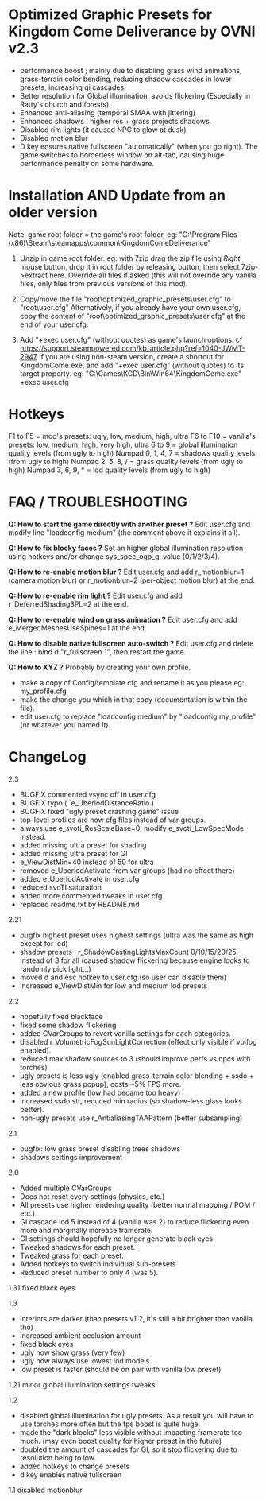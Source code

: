 
Optimized Graphic Presets for Kingdom Come Deliverance by OVNI v2.3
===================================================================

- performance boost ; mainly due to disabling grass wind animations, grass-terrain color bending, reducing shadow cascades in lower presets, increasing gi cascades.
- Better resolution for Global illumination, avoids flickering (Especially in Ratty's church and forests).
- Enhanced anti-aliasing (temporal SMAA with jittering)
- Enhanced shadows : higher res + grass projects shadows.
- Disabled rim lights (it caused NPC to glow at dusk)
- Disabled motion blur
- D key ensures native fullscreen "automatically" (when you go right). The game switches to borderless window on alt-tab, causing huge performance penalty on some hardware.


Installation **AND** Update from an older version
=================================================

Note: game root folder = the game's root folder, eg: "C:\Program Files (x86)\Steam\steamapps\common\KingdomComeDeliverance"

1. Unzip in game root folder. eg: with 7zip drag the zip file using *Right* mouse button, drop it in root folder by releasing button, then select 7zip->extract here. Override all files if asked (this will not override any vanilla files, only files from previous versions of this mod).

2. Copy/move the file "root\optimized_graphic_presets\user.cfg" to "root\user.cfg"
Alternatively, if you already have your own user.cfg, copy the content of "root\optimized_graphic_presets\user.cfg" at the end of your user.cfg.

3.  Add "+exec user.cfg" (without quotes) as game's launch options. cf https://support.steampowered.com/kb_article.php?ref=1040-JWMT-2947
If you are using non-steam version, create a shortcut for KingdomCome.exe, and add "+exec user.cfg" (without quotes) to its target property.
eg: "C:\Games\KCD\Bin\Win64\KingdomCome.exe" +exec user.cfg


Hotkeys
=======

F1 to F5 = mod's presets: ugly, low, medium, high, ultra
F6 to F10 = vanilla's presets: low, medium, high, very high, ultra
6 to 9 = global illumination quality levels (from ugly to high)
Numpad 0, 1, 4, 7 = shadows quality levels (from ugly to high)
Numpad 2, 5, 8, / = grass quality levels (from ugly to high)
Numpad 3, 6, 9, * = lod quality levels (from ugly to high)


FAQ / TROUBLESHOOTING
=====================

**Q: How to start the game directly with another preset ?**
Edit user.cfg and modify line "loadconfig medium" (the comment above it explains it all).

**Q: How to fix blocky faces ?**
Set an higher global illumination resolution using hotkeys and/or change sys_spec_ogp_gi value (0/1/2/3/4).

**Q: How to re-enable motion blur ?**
Edit user.cfg and add r_motionblur=1 (camera motion blur) or r_motionblur=2 (per-object motion blur) at the end.

**Q: How to re-enable rim light ?**
Edit user.cfg and add r_DeferredShading3PL=2 at the end.

**Q: How to re-enable wind on grass animation ?**
Edit user.cfg and add e_MergedMeshesUseSpines=1 at the end.

**Q: How to disable native fullscreen auto-switch ?**
Edit user.cfg and delete the line : bind d "r_fullscreen 1", then restart the game.

**Q: How to XYZ ?**
Probably by creating your own profile.
- make a copy of Config/template.cfg and rename it as you please eg: my_profile.cfg
- make the change you which in that copy (documentation is within the file).
- edit user.cfg to replace "loadconfig medium" by "loadconfig my_profile" (or whatever you named it).


ChangeLog
=========

2.3
- BUGFIX commented vsync off in user.cfg
- BUGFIX typo ( `e_UberlodDistanceRatio )
- BUGFIX fixed "ugly preset crashing game" issue
- top-level profiles are now cfg files instead of var groups.
- always use e_svoti_ResScaleBase=0, modify e_svoti_LowSpecMode instead.
- added missing ultra preset for shading
- added missing ultra preset for GI
- e_ViewDistMin=40 instead of 50 for ultra
- removed e_UberlodActivate from var groups (had no effect there)
- added e_UberlodActivate in user.cfg
- reduced svoTI saturation
- added more commented tweaks in user.cfg
- replaced readme.txt by README.md

2.21
- bugfix highest preset uses highest settings (ultra was the same as high except for lod)
- shadow presets : r_ShadowCastingLightsMaxCount 0/10/15/20/25 instead of 3 for all (caused shadow flickering because engine looks to randomly pick light...)
- moved d and esc hotkey to user.cfg (so user can disable them)
- increased e_ViewDistMin for low and medium lod presets

2.2
- hopefully fixed blackface
- fixed some shadow flickering
- added CVarGroups to revert vanilla settings for each categories.
- disabled r_VolumetricFogSunLightCorrection (effect only visible if volfog enabled).
- reduced max shadow sources to 3 (should improve perfs vs npcs with torches)
- ugly presets is less ugly (enabled grass-terrain color blending + ssdo + less obvious grass popup), costs ~5% FPS more.
- added a new profile (low had became too heavy)
- increased ssdo str, reduced min radius (so shadow-less glass looks better).
- non-ugly presets use r_AntialiasingTAAPattern (better subsampling)

2.1
- bugfix: low grass preset disabling trees shadows
- shadows settings improvement

2.0
- Added multiple CVarGroups
- Does not reset every settings (physics, etc.)
- All presets use higher rendering quality (better normal mapping / POM / etc.)
- GI cascade lod 5 instead of 4 (vanilla was 2) to reduce flickering even more and marginally increase framerate.
- GI settings should hopefully no longer generate black eyes
- Tweaked shadows for each preset.
- Tweaked grass for each preset.
- Added hotkeys to switch individual sub-presets
- Reduced preset number to only 4 (was 5).

1.31
fixed black eyes

1.3
- interiors are darker (than presets v1.2, it's still a bit brighter than vanilla tho)
- increased ambient occlusion amount
- fixed black eyes
- ugly now show grass (very few)
- ugly now always use lowest lod models
- low preset is faster (should be on pair with vanilla low preset)

1.21
minor global illumination settings tweaks

1.2
- disabled global illumination for ugly presets. As a result you will have to use torches more often but the fps boost is quite huge.
- made the "dark blocks"  less visible without impacting framerate too much. (may even boost quality for higher preset in the future)
- doubled the amount of cascades for GI, so it stop flickering due to resolution being to low.
- added hotkeys to change presets
- d key enables native fullscreen

1.1
disabled motionblur
